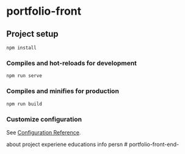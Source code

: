 # portfolio-front

## Project setup
```
npm install
```

### Compiles and hot-reloads for development
```
npm run serve
```

### Compiles and minifies for production
```
npm run build
```

### Customize configuration
See [Configuration Reference](https://cli.vuejs.org/config/).

about 
project experiene 
educations 
info persn
#   p o r t f o l i o - f r o n t - e n d -  
 